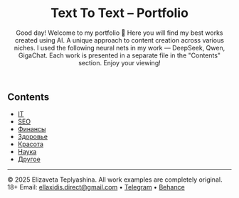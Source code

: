 <header>

# Text To Text – Portfolio

Good day! Welcome to my portfolio 🙌 Here you will find my best works created using AI. A unique approach to content creation across various niches. I used the following neural nets in my work — DeepSeek, Qwen, GigaChat. Each work is presented in a separate file in the "Contents" section. Enjoy your viewing!

</header>

## Contents

- [IT](финансы/)
- [SEO](СЕО/)
- [Финансы](копирайтинг/)
- [Здоровье](нумерология/)
- [Красота](личное/)
- [Наука](мультипромпт/)
- [Другое](мультипромпт/)
  
<footer>

---

&copy; 2025 Elizaveta Teplyashina. All work examples are completely original. 18+
Email: ellaxidis.direct@gmail.com &bull; [Telegram](https://t.me/ellaxidis) &bull; [Behance](https://www.behance.net/ellaxidis)

</footer>
